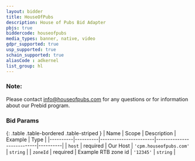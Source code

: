 ```yaml
---
layout: bidder
title: HouseOfPubs
description: House of Pubs Bid Adapter
pbjs: true
biddercode: houseofpubs
media_types: banner, native, video
gdpr_supported: true
usp_supported: true
schain_supported: true
aliasCode : adkernel
list_group: hl
---
```


### Note:

Please contact info@houseofpubs.com for any questions or for information about our Prebid program.


### Bid Params

{: .table .table-bordered .table-striped }
| Name     | Scope    | Description           | Example                   | Type     |
|----------|----------|-----------------------|---------------------------|----------|
| `host`   | required | Our Host              | `'cpm.houseofpubs.com'`   | `string` |
| `zoneId` | required | Example RTB zone id   |         `'12345'`         | `string` |

